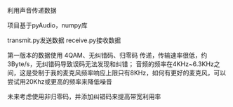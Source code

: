 利用声音传递数据

项目基于pyAudio，numpy库

transmit.py发送数据
receive.py接收数据

第一版本的数据使用 4QAM、无纠错码、归零码 传递，传输速率很低，约3Byte/s，无纠错码导致误码无法发现和纠错；
音频的频率在4KHz~6.3KHz之间，这是受制于我的麦克风频率响应上限只有8KHz，如何有更好的麦克风，可以尝试用20Khz或更高的频率来降低噪音

未来考虑使用非归零码，并添加纠错码来提高带宽利用率

